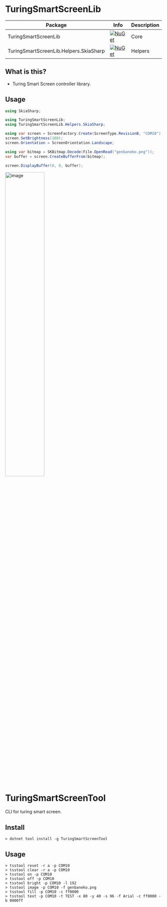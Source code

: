 # TuringSmartScreenLib

| Package | Info | Description |
|-|-|-|
| TuringSmartScreenLib | [![NuGet](https://img.shields.io/nuget/v/TuringSmartScreenLib.svg)](https://www.nuget.org/packages/TuringSmartScreenLib/) | Core |
| TuringSmartScreenLib.Helpers.SkiaSharp | [![NuGet](https://img.shields.io/nuget/v/TuringSmartScreenLib.Helpers.SkiaSharp.svg)](https://www.nuget.org/packages/TuringSmartScreenLib.Helpers.SkiaSharp/) | Helpers |

## What is this?

* Turing Smart Screen controller library.

## Usage

```csharp
using SkiaSharp;

using TuringSmartScreenLib;
using TuringSmartScreenLib.Helpers.SkiaSharp;

using var screen = ScreenFactory.Create(ScreenType.RevisionB, "COM10");
screen.SetBrightness(100);
screen.Orientation = ScreenOrientation.Landscape;

using var bitmap = SKBitmap.Decode(File.OpenRead("genbaneko.png"));
var buffer = screen.CreateBufferFrom(bitmap);

screen.DisplayBuffer(0, 0, buffer);
```

<img src="Images/image.jpg" width="50%" title="image">

# TuringSmartScreenTool

CLI for turing smart screen.

## Install

```
> dotnet tool install -g TuringSmartScreenTool
```

## Usage

```
> tsstool reset -r a -p COM10
> tsstool clear -r a -p COM10
> tsstool on -p COM10
> tsstool off -p COM10
> tsstool bright -p COM10 -l 192
> tsstool image -p COM10 -f genbaneko.png
> tsstool fill -p COM10 -c ff0000
> tsstool text -p COM10 -t TEST -x 80 -y 40 -s 96 -f Arial -c ff0000 -b 0000ff
```
